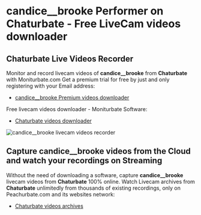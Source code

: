 # candice__brooke Performer on Chaturbate - Free LiveCam videos downloader

## Chaturbate Live Videos Recorder

Monitor and record livecam videos of **candice__brooke** from **Chaturbate** with Moniturbate.com
Get a premium trial for free by just and only registering with your Email address:
* [candice__brooke Premium videos downloader](https://moniturbate.com/request-demo-licence-key.html)

Free livecam videos downloader - Moniturbate Software:
* [Chaturbate videos downloader](https://moniturbate.com/moniturbate-download-software.html)

![candice__brooke livecam videos recorder](https://peachurnet.com/templates/moniturbate-software.png)


## Capture candice__brooke videos from the Cloud and watch your recordings on Streaming

Without the need of downloading a software, capture **candice__brooke** livecam videos from **Chaturbate** 100% online.
Watch Livecam archives from **Chaturbate** unlimitedly from thousands of existing recordings, only on Peachurbate.com and its websites network:
* [Chaturbate videos archives](https://peachurnet.com/)